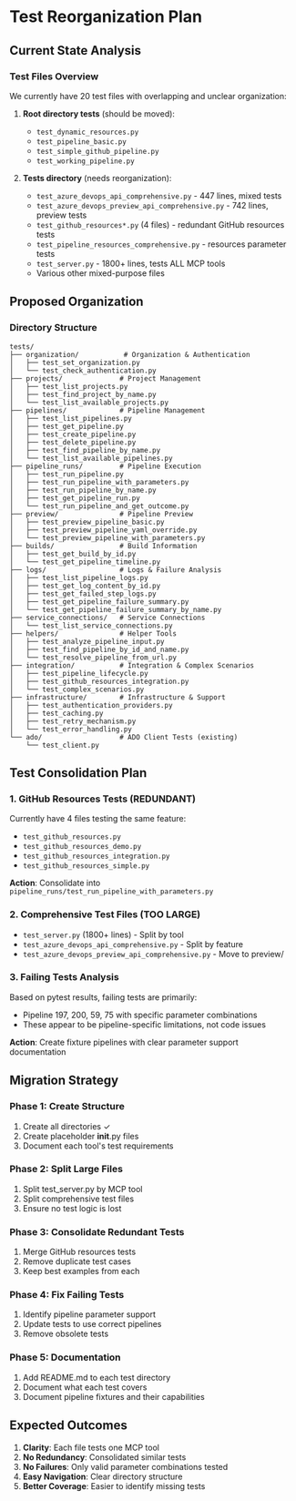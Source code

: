 # Test Reorganization Plan

## Current State Analysis

### Test Files Overview
We currently have 20 test files with overlapping and unclear organization:

1. **Root directory tests** (should be moved):
   - `test_dynamic_resources.py`
   - `test_pipeline_basic.py`
   - `test_simple_github_pipeline.py`
   - `test_working_pipeline.py`

2. **Tests directory** (needs reorganization):
   - `test_azure_devops_api_comprehensive.py` - 447 lines, mixed tests
   - `test_azure_devops_preview_api_comprehensive.py` - 742 lines, preview tests
   - `test_github_resources*.py` (4 files) - redundant GitHub resources tests
   - `test_pipeline_resources_comprehensive.py` - resources parameter tests
   - `test_server.py` - 1800+ lines, tests ALL MCP tools
   - Various other mixed-purpose files

## Proposed Organization

### Directory Structure
```
tests/
├── organization/           # Organization & Authentication
│   ├── test_set_organization.py
│   └── test_check_authentication.py
├── projects/              # Project Management
│   ├── test_list_projects.py
│   ├── test_find_project_by_name.py
│   └── test_list_available_projects.py
├── pipelines/             # Pipeline Management
│   ├── test_list_pipelines.py
│   ├── test_get_pipeline.py
│   ├── test_create_pipeline.py
│   ├── test_delete_pipeline.py
│   ├── test_find_pipeline_by_name.py
│   └── test_list_available_pipelines.py
├── pipeline_runs/         # Pipeline Execution
│   ├── test_run_pipeline.py
│   ├── test_run_pipeline_with_parameters.py
│   ├── test_run_pipeline_by_name.py
│   ├── test_get_pipeline_run.py
│   └── test_run_pipeline_and_get_outcome.py
├── preview/               # Pipeline Preview
│   ├── test_preview_pipeline_basic.py
│   ├── test_preview_pipeline_yaml_override.py
│   └── test_preview_pipeline_with_parameters.py
├── builds/                # Build Information
│   ├── test_get_build_by_id.py
│   └── test_get_pipeline_timeline.py
├── logs/                  # Logs & Failure Analysis
│   ├── test_list_pipeline_logs.py
│   ├── test_get_log_content_by_id.py
│   ├── test_get_failed_step_logs.py
│   ├── test_get_pipeline_failure_summary.py
│   └── test_get_pipeline_failure_summary_by_name.py
├── service_connections/   # Service Connections
│   └── test_list_service_connections.py
├── helpers/               # Helper Tools
│   ├── test_analyze_pipeline_input.py
│   ├── test_find_pipeline_by_id_and_name.py
│   └── test_resolve_pipeline_from_url.py
├── integration/           # Integration & Complex Scenarios
│   ├── test_pipeline_lifecycle.py
│   ├── test_github_resources_integration.py
│   └── test_complex_scenarios.py
├── infrastructure/        # Infrastructure & Support
│   ├── test_authentication_providers.py
│   ├── test_caching.py
│   ├── test_retry_mechanism.py
│   └── test_error_handling.py
└── ado/                   # ADO Client Tests (existing)
    └── test_client.py
```

## Test Consolidation Plan

### 1. GitHub Resources Tests (REDUNDANT)
Currently have 4 files testing the same feature:
- `test_github_resources.py`
- `test_github_resources_demo.py`
- `test_github_resources_integration.py`
- `test_github_resources_simple.py`

**Action**: Consolidate into `pipeline_runs/test_run_pipeline_with_parameters.py`

### 2. Comprehensive Test Files (TOO LARGE)
- `test_server.py` (1800+ lines) - Split by tool
- `test_azure_devops_api_comprehensive.py` - Split by feature
- `test_azure_devops_preview_api_comprehensive.py` - Move to preview/

### 3. Failing Tests Analysis
Based on pytest results, failing tests are primarily:
- Pipeline 197, 200, 59, 75 with specific parameter combinations
- These appear to be pipeline-specific limitations, not code issues

**Action**: Create fixture pipelines with clear parameter support documentation

## Migration Strategy

### Phase 1: Create Structure
1. Create all directories ✓
2. Create placeholder __init__.py files
3. Document each tool's test requirements

### Phase 2: Split Large Files
1. Split test_server.py by MCP tool
2. Split comprehensive test files
3. Ensure no test logic is lost

### Phase 3: Consolidate Redundant Tests
1. Merge GitHub resources tests
2. Remove duplicate test cases
3. Keep best examples from each

### Phase 4: Fix Failing Tests
1. Identify pipeline parameter support
2. Update tests to use correct pipelines
3. Remove obsolete tests

### Phase 5: Documentation
1. Add README.md to each test directory
2. Document what each test covers
3. Document pipeline fixtures and their capabilities

## Expected Outcomes

1. **Clarity**: Each file tests one MCP tool
2. **No Redundancy**: Consolidated similar tests
3. **No Failures**: Only valid parameter combinations tested
4. **Easy Navigation**: Clear directory structure
5. **Better Coverage**: Easier to identify missing tests